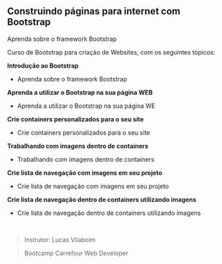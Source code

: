 ## Construindo páginas para internet com Bootstrap

Aprenda sobre o framework Bootstrap



Curso de Bootstrap para criação de Websites, com os seguintes tópicos:



**Introdução ao Bootstrap**

* Aprenda sobre o framework Bootstrap



**Aprenda a utilizar o Bootstrap na sua página WEB**

* Aprenda a utilizar o Bootstrap na sua página WE

  

**Crie containers personalizados para o seu site**

* Crie containers personalizados para o seu site



**Trabalhando com imagens dentro de containers**

* Trabalhando com imagens dentro de containers



**Crie lista de navegação com imagens em seu projeto**

* Crie lista de navegação com imagens em seu projeto



**Crie lista de navegação dentro de containers utilizando imagens**

* Crie lista de navegação dentro de containers utilizando imagens


<br/>


> Instrutor: Lucas Vilaboim

> Bootcamp Carrefour Web Developer
